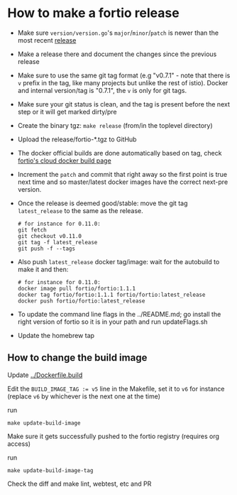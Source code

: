 # How to make a fortio release

- Make sure `version/version.go`'s `major`/`minor`/`patch` is newer than the most recent [release](https://github.com/fortio/fortio/releases)

- Make a release there and document the changes since the previous release

- Make sure to use the same git tag format (e.g "v0.7.1" - note that there is `v` prefix in the tag, like many projects but unlike the rest of istio). Docker and internal version/tag is "0.7.1", the `v` is only for git tags.

- Make sure your git status is clean, and the tag is present before the next step or it will get marked dirty/pre

- Create the binary tgz: `make release` (from/in the toplevel directory)

- Upload the release/fortio-\*.tgz to GitHub

- The docker official builds are done automatically based on tag, check [fortio's cloud docker build page](https://cloud.docker.com/app/fortio/repository/docker/fortio/fortio/builds)

- Increment the `patch` and commit that right away so the first point is true next time and so master/latest docker images have the correct next-pre version.

- Once the release is deemed good/stable: move the git tag `latest_release` to the same as the release.

  ```Shell
  # for instance for 0.11.0:
  git fetch
  git checkout v0.11.0
  git tag -f latest_release
  git push -f --tags
  ```

- Also push `latest_release` docker tag/image: wait for the autobuild to make it and then:

  ```Shell
  # for instance for 0.11.0:
  docker image pull fortio/fortio:1.1.1
  docker tag fortio/fortio:1.1.1 fortio/fortio:latest_release
  docker push fortio/fortio:latest_release
  ```

- To update the command line flags in the ../README.md; go install the right version of fortio so it is in your path and run updateFlags.sh

- Update the homebrew tap

## How to change the build image

Update [../Dockerfile.build](../Dockerfile.build)

Edit the `BUILD_IMAGE_TAG := v5` line in the Makefile, set it to `v6`
for instance (replace `v6` by whichever is the next one at the time)

run

```Shell
make update-build-image
```

Make sure it gets successfully pushed to the fortio registry (requires org access)

run

```Shell
make update-build-image-tag
```

Check the diff and make lint, webtest, etc and PR
